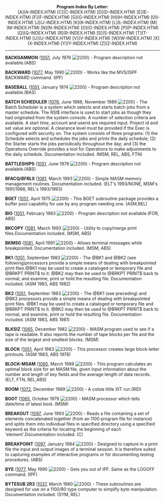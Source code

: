 <x-sas-window top="66" bottom="768" left="8" right="538">



<center><b>Program Index By Letter:</b></center>

<center>&nbsp;[A](A-INDEX.HTM)
[C](C-INDEX.HTM) [D](D-INDEX.HTM)
[E](E-INDEX.HTM) [F](F-INDEX.HTM)
[G](G-INDEX.HTM) [H](H-INDEX.HTM)
[I](I-INDEX.HTM) [J](J-INDEX.HTM)
[K](K-INDEX.HTM) [L](L-INDEX.HTM)
[M](M-INDEX.HTM) [N](N-INDEX.HTM)
[O](O-INDEX.HTM) [P](P-INDEX.HTM)
[Q](Q-INDEX.HTM) [R](R-INDEX.HTM)
[S](S-INDEX.HTM) [T](T-INDEX.HTM)
[U](U-INDEX.HTM) [V](V-INDEX.HTM)
[W](W-INDEX.HTM) [X](X-INDEX.HTM)
[Y](Y-INDEX.HTM) [Z](Z-INDEX.HTM)</center>


&#10;
- - -
<b>BACKGAMMON</b> ([1051](1051/INDEX.HTM), July 1976
![2200](../IMAGES/OS2200.JPG)) - Program description not available.(ABS)


<b>BACKWARD</b> ([1077](1077/INDEX.HTM), May 1990
![2200](../IMAGES/OS2200.JPG)) - Works like the MVS/ISPF BACKWARD command.
(IPF)


<b>BASEBALL</b> ([1051](1051/INDEX.HTM), January
1974 ![2200](../IMAGES/OS2200.JPG)) - Program description not available.(BAS)


<b>BATCH SCHEDULER</b> ([1076](1076/INDEX.HTM),
June 1988, November 1989 ![2200](../IMAGES/OS2200.JPG)) - The Batch Scheduler is a system
which selects and starts batch jobs from a master schedule. The RSI$
interface is used to start jobs as though they had originated from
the system console. A number of selection criteria are available. A
start time, account and userid are required input. Project id and set
value are optional. A clearance level must be provided if the Exec is
configured with security on. The system consists of three programs:
(1) the Schedule selects and schedules the jobs and prints the daily
schedule; (2) the Starter starts the jobs periodically throughout the
day; and (3) the Operations Override provides a tool for Operations
to make adjustments to the daily schedule. Documentation included.
(MSM, REL, ABS, FTN)


<b>BATTLESHIPS</b> ([1051](1051/INDEX.HTM), June
1979 ![2200](../IMAGES/OS2200.JPG)) - Program description not available.(ABS)


<b>BFACQ$/BFRLS$</b> ([1081](1081/INDEX.HTM),
March 1993 ![2200](../IMAGES/OS2200.JPG)) - Simple MASM memory management routines.
Documentation included. (ELT's 1993/NONE, MSM's 1991/1988, REL's
1993/1993)


<b>BGET</b> ([1051](1051/INDEX.HTM), April 1975
![2200](../IMAGES/OS2200.JPG)) - This BGET subroutine package provides a
buffer pool capability for use by any program needing one. (ASM,REL)


<b>BIO</b> ([1051](1051/INDEX.HTM), February 1983
![2200](../IMAGES/OS2200.JPG)) - Program description not available.(FOR, ABS)


<b>BKCOPY</b> ([1081](1081/INDEX.HTM), March 1993
![2200](../IMAGES/OS2200.JPG)) - Utility to copy/merge print
files.Documentation included. (MSM, ABS)


<b>BKMSG</b> ([1081](1081/INDEX.HTM), April 1991
![2200](../IMAGES/OS2200.JPG)) - Allows terminal messages while breakpointed.
Documentation included. (MSM, ABS)


<b>BK1</b> ([1051](1051/INDEX.HTM), September
1983 ![2200](../IMAGES/OS2200.JPG)) - The @BK1 and @BK2 (see following)processors
provide a simple means of dealing with breakpointed print files.@BK1
may be used to create a cataloged or temporary file and @BRKPT PRINT$
to it. @BK2 may then be used to @BRKPT PRINT$ back to normal, and
examine, print or hold the resulting file. Documentation included.
(ASM 1983, ABS 1982)


<b>BK2</b> ([1051](1051/INDEX.HTM), September
1983 ![2200](../IMAGES/OS2200.JPG)) - The @BK1 (see preceding) and @BK2 processors
provide a simple means of dealing with breakpointed print files. @BK1
may be used to create a cataloged or temporary file and @BRKPT PRINT$
to it. @BK2 may then be used to @BRKPT PRINT$ back to normal, and
examine, print or hold the resulting file. Documentation included.
(ASM 1983, ABS 1981)


<b>BLKSIZ</b> ([1065](1065/INDEX.HTM), December
1982 ![2200](../IMAGES/OS2200.JPG)) - MASM program used to see if a tape is
readable. It also reports the number of tape blocks per file and the
size of the largest and smallest blocks. (MSM)


<b>BLOCK</b> ([1051](1051/INDEX.HTM), April 1983
![2200](../IMAGES/OS2200.JPG)) - This processor creates large block-letter
printouts. (ASM 1983, ABS 1978)


<b>BLOCK-MSAM</b> ([1065](1065/INDEX.HTM), March
1989 ![2200](../IMAGES/OS2200.JPG)) - This program calculates an optimal block size
for an MASM file, given input information about the number and length
of key fields and the average length of data records. (ELT, FTN,
REL,ABS)


<b>BOOM</b> ([1072](1072/INDEX.HTM), December
1989 ![2200](../IMAGES/OS2200.JPG)) - A cutsie little XIT run.(RID)


<b>BOOT</b> ([1065](1065/INDEX.HTM), October 1979
![2200](../IMAGES/OS2200.JPG)) - MASM processor which tells date/time of
latest boot. (MSM)


<b>BREAKOUT</b> ([1097](1097/INDEX.HTM), June
1993 ![2200](../IMAGES/OS2200.JPG)) - Reads a file containing a set of elements
concatenated together (from an 1100 program file for instance) and
splits them into individual files in specified directory using a
specified keyword as the criteria for locating the beginning of each
'element'.Documentation included. (C)


<b>BREAKPOINT</b> ([1097](1097/INDEX.HTM),
January 1984 ![2200](../IMAGES/OS2200.JPG)) - Designed to capture in a print file the input
and output images of a terminal session. It is therefore suited to
capturing examples of interactive programs or for documenting testing
procedures. (ABS)


<b>BYE</b> ([1077](1077/INDEX.HTM), May 1990 ![2200](../IMAGES/OS2200.JPG)) - Gets you out of IPF. Same as the LOGOFF
command. (IPF)


<b>BYTESUB 2R3</b> ([1037](1037/INDEX.HTM), March
1980 ![2200](../IMAGES/OS2200.JPG)) - These subroutines are designed for use on a
1100/80 type computer to simplify byte manipulation. Documentation
included. (SYM, REL)


</x-sas-window>